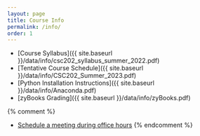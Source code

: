 ```yaml
---
layout: page
title: Course Info 
permalink: /info/
order: 1
---
```


* [Course Syllabus]({{ site.baseurl }}/data/info/csc202_syllabus_summer_2022.pdf)
* [Tentative Course Schedule]({{ site.baseurl }}/data/info/CSC202_Summer_2023.pdf)
* [Python Installation Instructions]({{ site.baseurl }}/data/info/Anaconda.pdf)
* [zyBooks Grading]({{ site.baseurl }}/data/info/zyBooks.pdf)


{% comment %}
  * [Schedule a meeting during office hours](https://outlook.office365.com/owa/calendar/DrGarrettDancik@myeasternct.onmicrosoft.com/bookings/)
{% endcomment %}
